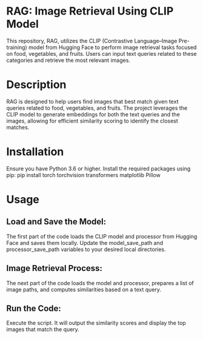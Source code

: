 # RAG: Image Retrieval Using CLIP Model

This repository, RAG, utilizes the CLIP (Contrastive Language–Image Pre-training) model from Hugging Face to perform image retrieval tasks focused on food, vegetables, and fruits. Users can input text queries related to these categories and retrieve the most relevant images.

# Description
RAG is designed to help users find images that best match given text queries related to food, vegetables, and fruits. The project leverages the CLIP model to generate embeddings for both the text queries and the images, allowing for efficient similarity scoring to identify the closest matches.

# Installation
Ensure you have Python 3.6 or higher. Install the required packages using pip:
pip install torch torchvision transformers matplotlib Pillow


# Usage
## Load and Save the Model:
The first part of the code loads the CLIP model and processor from Hugging Face and saves them locally. Update the model_save_path and processor_save_path variables to your desired local directories.

## Image Retrieval Process:
The next part of the code loads the model and processor, prepares a list of image paths, and computes similarities based on a text query.

## Run the Code:
Execute the script. It will output the similarity scores and display the top images that match the query.
